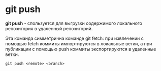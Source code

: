 # git push

**git push** - спользуется для выгрузки содержимого локального репозитория в удаленный репозиторий.

Эта команда симметрична команде git fetch: при извлечении с помощью fetch коммиты импортируются в локальные ветки, а при публикации с помощью push коммиты экспортируются в удаленные ветки.

~~~
git push <remote> <branch>
~~~